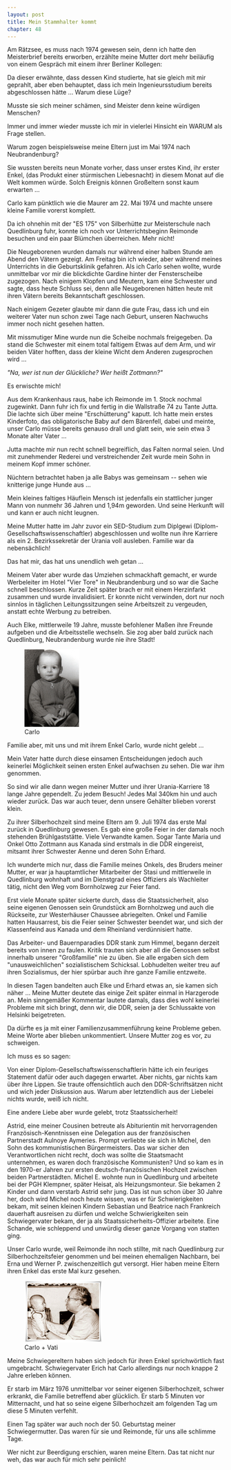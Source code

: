 ```yaml
---  
layout: post
title: Mein Stammhalter kommt
chapter: 48
---  
```




Am Rätzsee, es muss nach 1974 gewesen sein, denn ich hatte den Meisterbrief
bereits erworben, erzählte meine Mutter dort mehr beiläufig von einem Gespräch
mit einem ihrer Berliner Kollegen:

Da dieser erwähnte, dass dessen Kind studierte, hat sie gleich mit mir
geprahlt, aber eben behauptet, dass ich mein Ingenieursstudium bereits
abgeschlossen hätte … Warum diese Lüge?

Musste sie sich meiner schämen, sind Meister denn keine würdigen Menschen?

Immer und immer wieder musste ich mir in vielerlei Hinsicht ein WARUM als
Frage stellen.

Warum zogen beispielsweise meine Eltern just im Mai 1974 nach Neubrandenburg?

Sie wussten bereits neun Monate vorher, dass unser erstes Kind, ihr erster
Enkel, (das Produkt einer stürmischen Liebesnacht) in diesem Monat auf die
Welt kommen würde. Solch Ereignis können Großeltern sonst kaum erwarten …

Carlo kam pünktlich wie die Maurer am 22. Mai 1974 und machte unsere kleine
Familie vorerst komplett.

Da ich ohnehin mit der "ES 175" von Silberhütte zur Meisterschule nach
Quedlinburg fuhr, konnte ich noch vor Unterrichtsbeginn Reimonde besuchen und
ein paar Blümchen überreichen. Mehr nicht!

Die Neugeborenen wurden damals nur während einer halben Stunde am Abend den
Vätern gezeigt. Am Freitag bin ich wieder, aber während meines Unterrichts in
die Geburtsklinik gefahren. Als ich Carlo sehen wollte, wurde unmittelbar vor
mir die blickdichte Gardine hinter der Fensterscheibe zugezogen. Nach einigem
Klopfen und Meutern, kam eine Schwester und sagte, dass heute Schluss sei,
denn alle Neugeborenen hätten heute mit ihren Vätern bereits Bekanntschaft
geschlossen.

Nach einigem Gezeter glaubte mir dann die gute Frau, dass ich und ein weiterer
Vater nun schon zwei Tage nach Geburt, unseren Nachwuchs immer noch nicht
gesehen hatten.

Mit missmutiger Mine wurde nun die Scheibe nochmals freigegeben. Da stand die
Schwester mit einem total faltigem Etwas auf dem Arm, und wir beiden Väter
hofften, dass der kleine Wicht dem Anderen zugesprochen wird …

_"Na, wer ist nun der Glückliche? Wer heißt Zottmann?"_

Es erwischte mich!

Aus dem Krankenhaus raus, habe ich Reimonde im 1. Stock nochmal zugewinkt.
Dann fuhr ich fix und fertig in die Wallstraße 74 zu Tante Jutta. Die lachte
sich über meine "Erschütterung" kaputt. Ich hatte mein erstes Kinderfoto, das
obligatorische Baby auf dem Bärenfell, dabei und meinte, unser Carlo müsse
bereits genauso drall und glatt sein, wie sein etwa 3 Monate alter Vater …

Jutta machte mir nun recht schnell begreiflich, das Falten normal seien. Und
mit zunehmender Rederei und verstreichender Zeit wurde mein Sohn in meinem
Kopf immer schöner.

Nüchtern betrachtet haben ja alle Babys was gemeinsam -- sehen wie knitterige
junge Hunde aus …

Mein kleines faltiges Häuflein Mensch ist jedenfalls ein stattlicher junger
Mann von nunmehr 36 Jahren und 1,94m geworden. Und seine Herkunft will und
kann er auch nicht leugnen.

Meine Mutter hatte im Jahr zuvor ein SED-Studium zum Diplgewi
(Diplom-Gesellschaftswissenschaftler) abgeschlossen und wollte nun ihre
Karriere als ein 2. Bezirkssekretär der Urania voll ausleben. Familie war da
nebensächlich!

Das hat mir, das hat uns unendlich weh getan …

Meinem Vater aber wurde das Umziehen schmackhaft gemacht, er wurde Werbeleiter
im Hotel "Vier Tore" in Neubrandenburg und so war die Sache schnell
beschlossen. Kurze Zeit später brach er mit einem Herzinfarkt zusammen und
wurde invalidisiert. Er konnte nicht verwinden, dort nur noch sinnlos in
täglichen Leitungssitzungen seine Arbeitszeit zu vergeuden, anstatt echte
Werbung zu betreiben.

Auch Elke, mittlerweile 19 Jahre, musste befohlener Maßen ihre Freunde
aufgeben und die Arbeitsstelle wechseln. Sie zog aber bald zurück nach
Quedlinburg, Neubrandenburg wurde nie ihre Stadt!

<figure class="right"><a href="/bilder/178.jpg" title="Klicken f&uuml;r Grossansicht" rel="facebox"><img title="Carlo" src="/bilder/thumb-178.png"></a><figcaption>Carlo</figcaption></figure>
 Familie aber, mit uns und mit ihrem Enkel Carlo, wurde nicht gelebt …

Mein Vater hatte durch diese einsamen Entscheidungen jedoch auch keinerlei
Möglichkeit seinen ersten Enkel aufwachsen zu sehen. Die war ihm genommen.

So sind wir alle dann wegen meiner Mutter und ihrer Urania-Karriere 18 lange
Jahre gependelt. Zu jedem Besuch! Jedes Mal 340km hin und auch wieder zurück.
Das war auch teuer, denn unsere Gehälter blieben vorerst klein.

Zu ihrer Silberhochzeit sind meine Eltern am 9. Juli 1974 das erste Mal zurück
in Quedlinburg gewesen. Es gab eine große Feier in der damals noch stehenden
Brühlgaststätte. Viele Verwandte kamen. Sogar Tante Maria und Onkel Otto
Zottmann aus Kanada sind erstmals in die DDR eingereist, mitsamt ihrer
Schwester Aenne und deren Sohn Erhard.

Ich wunderte mich nur, dass die Familie meines Onkels, des Bruders meiner
Mutter, er war ja hauptamtlicher Mitarbeiter der Stasi und mittlerweile in
Quedlinburg wohnhaft und im Dienstgrad eines Offiziers als Wachleiter tätig,
nicht den Weg vom Bornholzweg zur Feier fand.

Erst viele Monate später sickerte durch, dass die Staatssicherheit, also seine
eigenen Genossen sein Grundstück am Bornholzweg und auch die Rückseite, zur
Westerhäuser Chaussee abriegelten. Onkel und Familie hatten Hausarrest, bis
die Feier seiner Schwester beendet war, und sich der Klassenfeind aus Kanada
und dem Rheinland verdünnisiert hatte.

Das Arbeiter- und Bauernparadies DDR stank zum Himmel, begann derzeit bereits
von innen zu faulen. Kritik trauten sich aber all die Genossen selbst
innerhalb unserer "Großfamilie" nie zu üben. Sie alle ergaben sich dem
"unausweichlichen" sozialistischem Schicksal. Lobhudelten weiter treu auf
ihren Sozialismus, der hier spürbar auch ihre ganze Familie entzweite.

In diesen Tagen bandelten auch Elke und Erhard etwas an, sie kamen sich näher
… Meine Mutter deutete das einige Zeit später einmal in Harzgerode an. Mein
sinngemäßer Kommentar lautete damals, dass dies wohl keinerlei Probleme mit
sich bringt, denn wir, die DDR, seien ja der Schlussakte von Helsinki
beigetreten.

Da dürfte es ja mit einer Familienzusammenführung keine Probleme geben. Meine
Worte aber blieben unkommentiert. Unsere Mutter zog es vor, zu schweigen.

Ich muss es so sagen:

Von einer Diplom-Gesellschaftswissenschaftlerin hätte ich ein feuriges
Statement dafür oder auch dagegen erwartet. Aber nichts, gar nichts kam über
ihre Lippen. Sie traute offensichtlich auch den DDR-Schriftsätzen nicht und
wich jeder Diskussion aus. Warum aber letztendlich aus der Liebelei nichts
wurde, weiß ich nicht.

Eine andere Liebe aber wurde gelebt, trotz Staatssicherheit!

Astrid, eine meiner Cousinen betreute als Abiturientin mit hervorragenden
Französisch-Kenntnissen eine Delegation aus der französischen Partnerstadt
Aulnoye Aymeries. Prompt verliebte sie sich in Michel, den Sohn des
kommunistischen Bürgermeisters. Das war sicher den Verantwortlichen nicht
recht, doch was sollte die Staatsmacht unternehmen, es waren doch französische
Kommunisten? Und so kam es in den 1970-er Jahren zur ersten
deutsch-französischen Hochzeit zwischen beiden Partnerstädten. Michel E.
wohnte nun in Quedlinburg und arbeitete bei der PGH Klempner, später Heisat,
als Heizungsmonteur. Sie bekamen 2 Kinder und dann verstarb Astrid sehr jung.
Das ist nun schon über 30 Jahre her, doch wird Michel noch heute wissen, was
er für Schwierigkeiten bekam, mit seinen kleinen Kindern Sebastian und
Beatrice nach Frankreich dauerhaft ausreisen zu dürfen und welche
Schwierigkeiten sein Schwiegervater bekam, der ja als
Staatssicherheits-Offizier arbeitete. Eine Schande, wie schleppend und
unwürdig dieser ganze Vorgang von statten ging.

Unser Carlo wurde, weil Reimonde ihn noch stillte, mit nach Quedlinburg zur
Silberhochzeitsfeier genommen und bei meinen ehemaligen Nachbarn, bei Erna und
Werner P. zwischenzeitlich gut versorgt. Hier haben meine Eltern ihren Enkel
das erste Mal kurz gesehen.

<figure class="left"><a href="/bilder/179.jpg" title="Klicken f&uuml;r Grossansicht" rel="facebox"><img title="Carlo + Vati" src="/bilder/thumb-179.png"></a><figcaption>Carlo + Vati</figcaption></figure>
 Meine Schwiegereltern haben sich jedoch für ihren Enkel sprichwörtlich
fast umgebracht. Schwiegervater Erich hat Carlo allerdings nur noch knappe 2
Jahre erleben können.

Er starb im März 1976 unmittelbar vor seiner eigenen Silberhochzeit, schwer
erkrankt, die Familie betreffend aber glücklich. Er starb 5 Minuten vor
Mitternacht, und hat so seine eigene Silberhochzeit am folgenden Tag um diese
5 Minuten verfehlt.

Einen Tag später war auch noch der 50. Geburtstag meiner Schwiegermutter. Das
waren für sie und Reimonde, für uns alle schlimme Tage.

Wer nicht zur Beerdigung erschien, waren meine Eltern. Das tat nicht nur weh,
das war auch für mich sehr peinlich!

